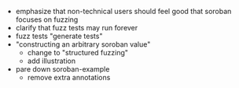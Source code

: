 - emphasize that non-technical users should feel good that soroban focuses on fuzzing
- clarify that fuzz tests may run forever
- fuzz tests "generate tests"
- "constructing an arbitrary soroban value"
  - change to "structured fuzzing"
  - add illustration
- pare down soroban-example
  - remove extra annotations

